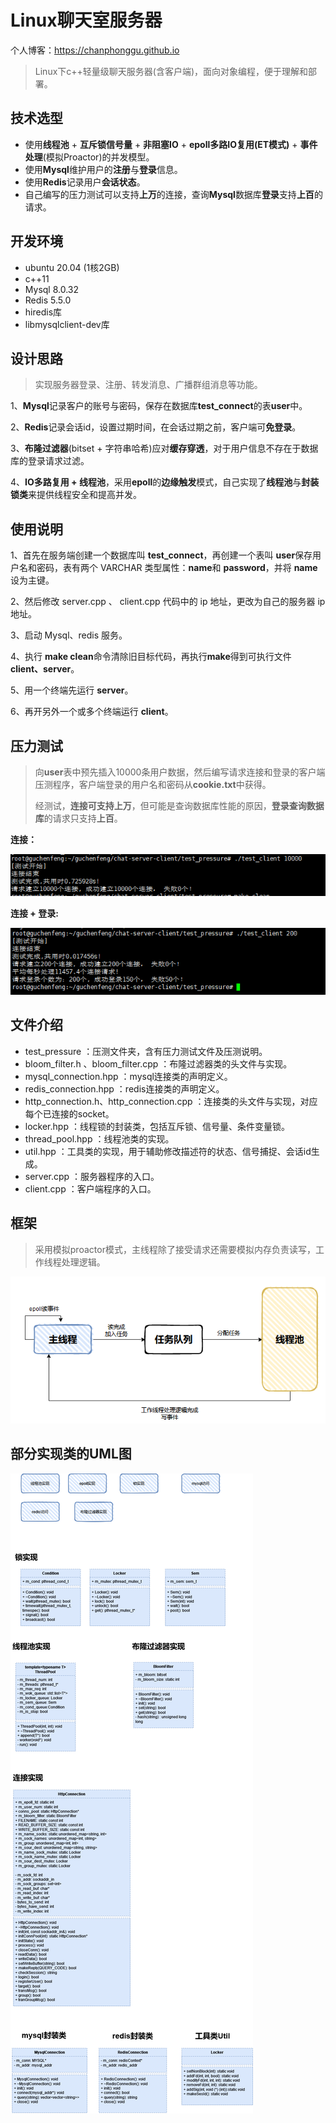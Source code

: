 # Linux聊天室服务器
个人博客：https://chanphonggu.github.io
> Linux下c++轻量级聊天服务器(含客户端)，面向对象编程，便于理解和部署。

## 技术选型

- 使用**线程池** + **互斥锁信号量** + **非阻塞IO** + **epoll多路IO复用(ET模式)** + **事件处理**(模拟Proactor)的并发模型。
- 使用**Mysql**维护用户的**注册**与**登录**信息。
- 使用**Redis**记录用户**会话状态**。
- 自己编写的压力测试可以支持**上万**的连接，查询**Mysql**数据库**登录**支持**上百**的请求。

## 开发环境

- ubuntu 20.04 (1核2GB)
- c++11
- Mysql 8.0.32
- Redis 5.5.0
- hiredis库
- libmysqlclient-dev库

## 设计思路

> 实现服务器登录、注册、转发消息、广播群组消息等功能。

1、**Mysql**记录客户的账号与密码，保存在数据库**test_connect**的表**user**中。

2、**Redis**记录会话id，设置过期时间，在会话过期之前，客户端可**免登录**。

3、**布隆过滤器**(bitset + 字符串哈希)应对**缓存穿透**，对于用户信息不存在于数据库的登录请求过滤。

4、**IO多路复用 + 线程池**，采用**epoll**的**边缘触发**模式，自己实现了**线程池**与**封装锁类**来提供线程安全和提高并发。



## 使用说明

1、首先在服务端创建一个数据库叫 **test_connect**，再创建一个表叫 **user**保存用户名和密码，表有两个 VARCHAR 类型属性：**name**和 **password**，并将 **name**设为主键。

2、然后修改 server.cpp 、 client.cpp 代码中的 ip 地址，更改为自己的服务器 ip 地址。

3、启动 Mysql、redis 服务。

4、执行 **make clean**命令清除旧目标代码，再执行**make**得到可执行文件 **client、server**。

5、用一个终端先运行 **server**。

6、再开另外一个或多个终端运行 **client**。

## 压力测试

> 向**user**表中预先插入10000条用户数据，然后编写请求连接和登录的客户端压测程序，客户端登录的用户名和密码从**cookie.txt**中获得。
>
> 经测试，**连接可支持上万**，但可能是查询数据库性能的原因，**登录查询数据库**的请求只支持**上百**。

**连接：**

![连接-10000](imgs/连接-10000.png)

**连接 + 登录:**

![连接登录-200](imgs/连接登录-200.png)



## 文件介绍

- test_pressure ：压测文件夹，含有压力测试文件及压测说明。
- bloom_filter.h 、bloom_filter.cpp ：布隆过滤器类的头文件与实现。
- mysql_connection.hpp ：mysql连接类的声明定义。
- redis_connection.hpp ：redis连接类的声明定义。
- http_connection.h、http_connection.cpp ：连接类的头文件与实现，对应每个已连接的socket。
- locker.hpp ：线程锁的封装类，包括互斥锁、信号量、条件变量锁。
- thread_pool.hpp ：线程池类的实现。
- util.hpp ：工具类的实现，用于辅助修改描述符的状态、信号捕捉、会话id生成。
- server.cpp ：服务器程序的入口。
- client.cpp ：客户端程序的入口。



## 框架

> 采用模拟proactor模式，主线程除了接受请求还需要模拟内存负责读写，工作线程处理逻辑。

![框架图](imgs/框架图.png)



## 部分实现类的UML图

![聊天室](imgs/聊天室.png)

